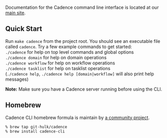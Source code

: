 Documentation for the Cadence command line interface is located at our [main site](https://cadenceworkflow.io/docs/cli/).

## Quick Start
Run `make cadence` from the project root. You should see an executable file called `cadence`. Try a few example commands to 
get started:   
`./cadence` for help on top level commands and global options   
`./cadence domain` for help on domain operations  
`./cadence workflow` for help on workflow operations  
`./cadence tasklist` for help on tasklist operations  
(`./cadence help`, `./cadence help [domain|workflow]` will also print help messages)

**Note:** Make sure you have a Cadence server running before using the CLI.

## Homebrew
Cadence CLI homebrew formula is maintain by [a community project](https://github.com/git-hulk/homebrew-cadence). 
```
% brew tap git-hulk/cadence
% brew install cadence-cli
```